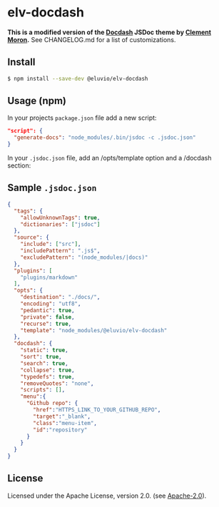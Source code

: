 # elv-docdash

**This is a modified version of the [Docdash](docdashhttps://github.com/clenemt/docdash) JSDoc theme by [Clement Moron](https://github.com/clenemt).** See CHANGELOG.md for a list of customizations.


## Install

```bash
$ npm install --save-dev @eluvio/elv-docdash
```

## Usage (npm)
In your projects `package.json` file add a new script:

```json
"script": {
  "generate-docs": "node_modules/.bin/jsdoc -c .jsdoc.json"
}
```

In your `.jsdoc.json` file, add an /opts/template option and a /docdash section:

## Sample `.jsdoc.json`

```json
{
  "tags": {
    "allowUnknownTags": true,
    "dictionaries": ["jsdoc"]
  },
  "source": {
    "include": ["src"],
    "includePattern": ".js$",
    "excludePattern": "(node_modules/|docs)"
  },
  "plugins": [
    "plugins/markdown"
  ],
  "opts": {
    "destination": "./docs/",
    "encoding": "utf8",
    "pedantic": true,
    "private": false,
    "recurse": true,
    "template": "node_modules/@eluvio/elv-docdash"
  },
  "docdash": {
    "static": true,
    "sort": true,
    "search": true,
    "collapse": true,
    "typedefs": true,
    "removeQuotes": "none",
    "scripts": [],
    "menu":{
      "Github repo": {
        "href":"HTTPS_LINK_TO_YOUR_GITHUB_REPO",
        "target":"_blank",
        "class":"menu-item",
        "id":"repository"
      }
    }
  }
}
```

## License
Licensed under the Apache License, version 2.0. (see [Apache-2.0](LICENSE.md)).
